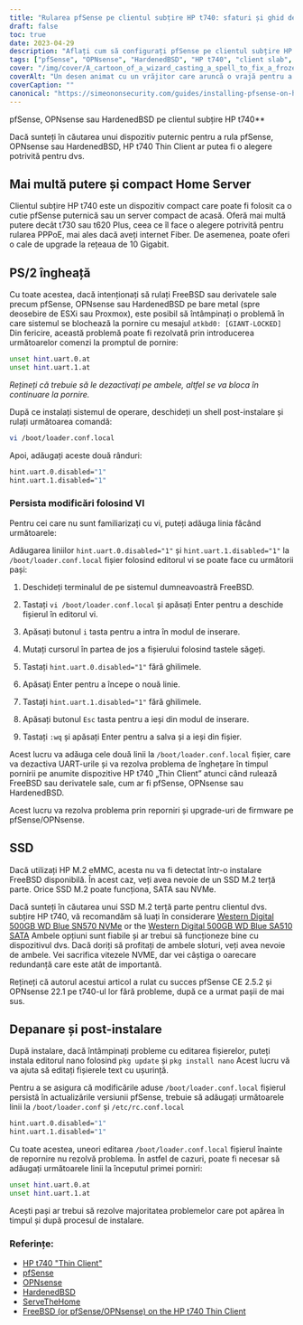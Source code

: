 ```yaml
---
title: "Rularea pfSense pe clientul subțire HP t740: sfaturi și ghid de depanare"
draft: false
toc: true
date: 2023-04-29
description: "Aflați cum să configurați pfSense pe clientul subțire HP t740 și cum să remediați problemele potențiale precum înghețarea și problemele de detectare a SSD-ului."
tags: ["pfSense", "OPNsense", "HardenedBSD", "HP t740", "client slab", "serverul de acasă", "PPPoE", "FreeBSD", "prompt de pornire", "loader.conf.local", "nano editor", "Detectare SSD", "SSD M.2", "Western Digital", "depanare", "post-instalare", "UART", "ESXi", "Proxmox"]
cover: "/img/cover/A_cartoon_of_a_wizard_casting_a_spell_to_fix_a_frozen_computer.png"
coverAlt: "Un desen animat cu un vrăjitor care aruncă o vrajă pentru a repara un computer înghețat, cu un balon care spune Problema rezolvată"
coverCaption: ""
canonical: "https://simeononsecurity.com/guides/installing-pfsense-on-hp-t740-thin-client/"
---
```

 pfSense, OPNsense sau HardenedBSD pe clientul subțire HP t740**

Dacă sunteți în căutarea unui dispozitiv puternic pentru a rula pfSense, OPNsense sau HardenedBSD, HP t740 Thin Client ar putea fi o alegere potrivită pentru dvs.

## Mai multă putere și compact Home Server

Clientul subțire HP t740 este un dispozitiv compact care poate fi folosit ca o cutie pfSense puternică sau un server compact de acasă. Oferă mai multă putere decât t730 sau t620 Plus, ceea ce îl face o alegere potrivită pentru rularea PPPoE, mai ales dacă aveți internet Fiber. De asemenea, poate oferi o cale de upgrade la rețeaua de 10 Gigabit.

## PS/2 îngheață

Cu toate acestea, dacă intenționați să rulați FreeBSD sau derivatele sale precum pfSense, OPNsense sau HardenedBSD pe bare metal (spre deosebire de ESXi sau Proxmox), este posibil să întâmpinați o problemă în care sistemul se blochează la pornire cu mesajul `atkbd0: [GIANT-LOCKED]` Din fericire, această problemă poate fi rezolvată prin introducerea următoarelor comenzi la promptul de pornire:

```bash
unset hint.uart.0.at
unset hint.uart.1.at
```

*Rețineți că trebuie să le dezactivați pe ambele, altfel se va bloca în continuare la pornire.*

După ce instalați sistemul de operare, deschideți un shell post-instalare și rulați următoarea comandă:

```bash
vi /boot/loader.conf.local
```
Apoi, adăugați aceste două rânduri:
```bash
hint.uart.0.disabled="1"
hint.uart.1.disabled="1"
```

### Persista modificări folosind VI
Pentru cei care nu sunt familiarizați cu vi, puteți adăuga linia făcând următoarele:

Adăugarea liniilor `hint.uart.0.disabled="1"` și `hint.uart.1.disabled="1"` la `/boot/loader.conf.local` fișier folosind editorul vi se poate face cu următorii pași:

1. Deschideți terminalul de pe sistemul dumneavoastră FreeBSD.

2. Tastați `vi /boot/loader.conf.local` și apăsați Enter pentru a deschide fișierul în editorul vi.

3. Apăsați butonul `i` tasta pentru a intra în modul de inserare.

4. Mutați cursorul în partea de jos a fișierului folosind tastele săgeți.

5. Tastați `hint.uart.0.disabled="1"` fără ghilimele.

6. Apăsaţi Enter pentru a începe o nouă linie.

7. Tastați `hint.uart.1.disabled="1"` fără ghilimele.

8. Apăsați butonul `Esc` tasta pentru a ieși din modul de inserare.

9. Tastați `:wq` și apăsați Enter pentru a salva și a ieși din fișier.

Acest lucru va adăuga cele două linii la `/boot/loader.conf.local` fișier, care va dezactiva UART-urile și va rezolva problema de înghețare în timpul pornirii pe anumite dispozitive HP t740 „Thin Client” atunci când rulează FreeBSD sau derivatele sale, cum ar fi pfSense, OPNsense sau HardenedBSD.

Acest lucru va rezolva problema prin reporniri și upgrade-uri de firmware pe pfSense/OPNsense.

## SSD

Dacă utilizați HP M.2 eMMC, acesta nu va fi detectat într-o instalare FreeBSD disponibilă. În acest caz, veți avea nevoie de un SSD M.2 terță parte. Orice SSD M.2 poate funcționa, SATA sau NVMe.

Dacă sunteți în căutarea unui SSD M.2 terță parte pentru clientul dvs. subțire HP t740, vă recomandăm să luați în considerare [Western Digital 500GB WD Blue SN570 NVMe](https://amzn.to/44bFCBk) or the [Western Digital 500GB WD Blue SA510 SATA](https://amzn.to/3AEbd0V) Ambele opțiuni sunt fiabile și ar trebui să funcționeze bine cu dispozitivul dvs. Dacă doriți să profitați de ambele sloturi, veți avea nevoie de ambele. Vei sacrifica vitezele NVME, dar vei câștiga o oarecare redundanță care este atât de importantă.

Rețineți că autorul acestui articol a rulat cu succes pfSense CE 2.5.2 și OPNsense 22.1 pe t740-ul lor fără probleme, după ce a urmat pașii de mai sus.

## Depanare și post-instalare

După instalare, dacă întâmpinați probleme cu editarea fișierelor, puteți instala editorul nano folosind `pkg update` și `pkg install nano` Acest lucru vă va ajuta să editați fișierele text cu ușurință.

Pentru a se asigura că modificările aduse `/boot/loader.conf.local` fișierul persistă în actualizările versiunii pfSense, trebuie să adăugați următoarele linii la `/boot/loader.conf` și `/etc/rc.conf.local` 
```bash
hint.uart.0.disabled="1"
hint.uart.1.disabled="1"
```

Cu toate acestea, uneori editarea `/boot/loader.conf.local` fișierul înainte de repornire nu rezolvă problema. În astfel de cazuri, poate fi necesar să adăugați următoarele linii la începutul primei porniri:

```bash
unset hint.uart.0.at
unset hint.uart.1.at
```

Acești pași ar trebui să rezolve majoritatea problemelor care pot apărea în timpul și după procesul de instalare.

### Referințe:
- [HP t740 "Thin Client"](https://www8.hp.com/us/en/thin-clients/t740.html)
- [pfSense](https://www.pfsense.org/)
- [OPNsense](https://opnsense.org/)
- [HardenedBSD](https://hardenedbsd.org/)
- [ServeTheHome](https://www.servethehome.com/hp-t740-thin-client-review/)
- [FreeBSD (or pfSense/OPNsense) on the HP t740 Thin Client](https://www.neelc.org/posts/hp-t740-freebsd/)